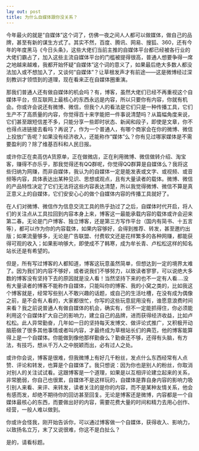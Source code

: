 ```yaml
---
lay out: post
title: 为什么自媒体跟你没关系？
---
```


今年最火的就是“自媒体”这个词了，仿佛一夜之间人人都可以做媒体，做自己的品牌，甚至有新的谋生方式了。其实不然，百度、腾讯、网易、搜狐、360，还有今年的年度黑马《今日头条》，这些大佬们当前主推的自媒体平台都已经被各行业的大佬们霸占了，加入这些主流自媒体平台的门槛被提得很高，普通人想要争得一席之地越来越难，我都开始怀疑“自媒体”这个词的意义了，如果最后绝大多数人都没法加入或不想加入了，又谈何“自媒体”？让草根发声才有前途——这是微博经过深刻教训才领悟到的道理，现在看来正在自媒体圈重演。

那我们普通人还有做自媒体的机会吗？有，博客，虽然大佬们已经不再重视这个自媒体平台，但互联网上最核心的东西永远是内容，所以只要你有内容，你就有机会。你或许会说还有微博、微信，但我个人的看法是它们只是一种传播工具，它们生产不了高质量的内容，你觉得百十来字能把一件事说清楚吗？从篇幅角度来说，它们甚至跟短信差不多，只能分享一些即时状态、新闻和段子，即使是文章，你不也得点进链接去看吗？再说了，作为一个普通人，有哪个商家会在你的微博、微信上投放广告呢？如果没有经济收入，还能称作“媒体”么？你有见过哪家媒体是不需要盈利的？除了维基百科和人民日报。

或许你正在卖高仿A货原单，正在做微店，正在利用微博、微信做转介绍、淘宝客，赚得不亦乐乎，那我觉得还有QQ群呢，你觉得QQ群算是自媒体么？我将这些归纳为网赚，而非自媒体，我认为的自媒体一定是能发表或文字、或视频、或音频等内容，具体表达出某种见识、思想或观点，且有大量读者的载体。微博、微信的产品特性决定了它们无法将这些内容表达清楚，所以我觉得微博、微信不算是真正意义上的自媒体，它们安安心心的做个自媒体内容的传播工具就好了。

在人们对微博、微信作为信息交流工具的热乎劲过了之后，自媒体时代开启，将人们的关注点从工具拉回到内容本身上来，博客这一最能承载内容的载体或许会迎来第二春。无论是门户博客、独立博客，还是第三方写作平台（国内有简书、十五言等），都可以作为你的内容载体，如果内容够好，会得到推荐、转发，甚至邀约出版；如果流量够多，无论是广告联盟、付费软文还是花样繁多的各种网赚，都能获得可观的收入；如果影响够大，即使成不了韩寒，成为牟长青、卢松松这样的知名站长还是有希望的。

但是，所有写过博客的人都知道，博客这玩意虽然简单，但想达到一定的境界太难了。因为我们的内容不够好，或者说我们不够努力，以致读者寥寥，可以说绝大多数的博客没有坚持下去的原因就是没人看！当然坚持下来的也不一定有人看....没有大量读者的博客不能称作自媒体，只能叫你的博客、我的小窝之类的，比如我这个博客就是，经常写些别人不敢兴趣的话题，或自己的生活吐槽，在没有成为偶像之前，是不会有人看的，大家都很忙，你写的这些玩意屁用没有，谁愿意浪费时间来看？我之前说普通人有做自媒体的机会，确实有，但不一定能抓得住，你必须能利用这个自媒体扩大自己的影响力，建立自己的品牌，进而获得经济收益，比如卢松松。此人异常勤奋，几年如一日的坚持每天发博文、做评论式推广，又积极开动脑筋做了很多其他事情或者叫内容，才最终成为草根站长们的典范，他的博客能算得上是一个自媒体。你能做到像他那样勤奋么？勤奋还不够，还得有头脑，有方法，有技巧，想从千万人之中脱颖而出，必有过人之处。

或许你会说，博客是很难，但我微博上有好几千粉丝，发点什么东西经常有人点赞、评论和转发，也算是个自媒体了。我只想说：因为你也是别人的粉丝，你取消对别人的关注试试看。这跟博客是一个道理，如果是以互相评论建立起来的关系，非常脆弱，你自己也很累，自媒体不是这样玩的，自媒体是靠自身内容的影响力吸引别人来看、来评、来转发，读者关注的是你的内容，而不是某种友情关系，他会有感而发，却绝不期待你的回访甚至回复。无论是博客还是微博，内容都是一个自媒体最核心的东西，而要做出好的内容，需要花费大量的时间和精力去用心创作、经营，一般人难以做到。

你或许会怪我，刚开始告诉你，可以通过博客做一个自媒体，获得收入、影响力，以致扬名立万，末了又说很难，你这不是白扯么？

是的，请看标题。
